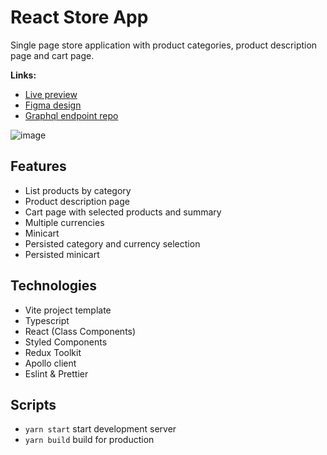 # React Store App

Single page store application with product categories, product description page and cart page.

__Links:__
- [Live preview](https://mykola-oleskiv-store.vercel.app/)
- [Figma design](https://www.figma.com/file/MSyCAqVy1UgNap0pvqH6H3/Junior-Frontend-Test-Designs-Public?node-id=0%3A1)
- [Graphql endpoint repo](https://github.com/scandiweb/junior-react-endpoint)

![image](https://user-images.githubusercontent.com/57754283/194727079-9e306688-ee19-48a9-aff7-09f7adca7830.png)


## Features
- List products by category
- Product description page
- Cart page with selected products and summary
- Multiple currencies
- Minicart
- Persisted category and currency selection
- Persisted minicart


## Technologies
- Vite project template
- Typescript
- React (Class Components)
- Styled Components
- Redux Toolkit
- Apollo client
- Eslint & Prettier


## Scripts
- `yarn start` start development server
- `yarn build` build for production
